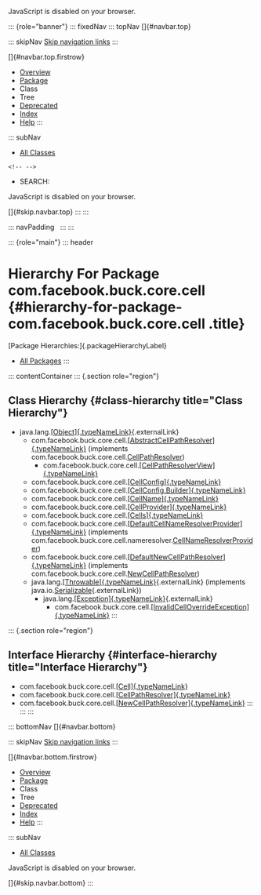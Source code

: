 <div>

JavaScript is disabled on your browser.

</div>

::: {role="banner"}
::: fixedNav
::: topNav
[]{#navbar.top}

::: skipNav
[Skip navigation links](#skip.navbar.top "Skip navigation links")
:::

[]{#navbar.top.firstrow}

-   [Overview](../../../../../index.html)
-   [Package](package-summary.html)
-   Class
-   Tree
-   [Deprecated](../../../../../deprecated-list.html)
-   [Index](../../../../../index-all.html)
-   [Help](../../../../../help-doc.html)
:::

::: subNav
-   [All Classes](../../../../../allclasses.html)

```{=html}
<!-- -->
```
-   SEARCH:

<div>

<div>

JavaScript is disabled on your browser.

</div>

</div>

[]{#skip.navbar.top}
:::
:::

::: navPadding
 
:::
:::

::: {role="main"}
::: header
# Hierarchy For Package com.facebook.buck.core.cell {#hierarchy-for-package-com.facebook.buck.core.cell .title}

[Package Hierarchies:]{.packageHierarchyLabel}

-   [All Packages](../../../../../overview-tree.html)
:::

::: contentContainer
::: {.section role="region"}
## Class Hierarchy {#class-hierarchy title="Class Hierarchy"}

-   java.lang.[[Object]{.typeNameLink}](http://docs.oracle.com/javase/7/docs/api/java/lang/Object.html?is-external=true "class or interface in java.lang"){.externalLink}
    -   com.facebook.buck.core.cell.[[AbstractCellPathResolver]{.typeNameLink}](AbstractCellPathResolver.html "class in com.facebook.buck.core.cell")
        (implements
        com.facebook.buck.core.cell.[CellPathResolver](CellPathResolver.html "interface in com.facebook.buck.core.cell"))
        -   com.facebook.buck.core.cell.[[CellPathResolverView]{.typeNameLink}](CellPathResolverView.html "class in com.facebook.buck.core.cell")
    -   com.facebook.buck.core.cell.[[CellConfig]{.typeNameLink}](CellConfig.html "class in com.facebook.buck.core.cell")
    -   com.facebook.buck.core.cell.[[CellConfig.Builder]{.typeNameLink}](CellConfig.Builder.html "class in com.facebook.buck.core.cell")
    -   com.facebook.buck.core.cell.[[CellName]{.typeNameLink}](CellName.html "class in com.facebook.buck.core.cell")
    -   com.facebook.buck.core.cell.[[CellProvider]{.typeNameLink}](CellProvider.html "class in com.facebook.buck.core.cell")
    -   com.facebook.buck.core.cell.[[Cells]{.typeNameLink}](Cells.html "class in com.facebook.buck.core.cell")
    -   com.facebook.buck.core.cell.[[DefaultCellNameResolverProvider]{.typeNameLink}](DefaultCellNameResolverProvider.html "class in com.facebook.buck.core.cell")
        (implements
        com.facebook.buck.core.cell.nameresolver.[CellNameResolverProvider](nameresolver/CellNameResolverProvider.html "interface in com.facebook.buck.core.cell.nameresolver"))
    -   com.facebook.buck.core.cell.[[DefaultNewCellPathResolver]{.typeNameLink}](DefaultNewCellPathResolver.html "class in com.facebook.buck.core.cell")
        (implements
        com.facebook.buck.core.cell.[NewCellPathResolver](NewCellPathResolver.html "interface in com.facebook.buck.core.cell"))
    -   java.lang.[[Throwable]{.typeNameLink}](http://docs.oracle.com/javase/7/docs/api/java/lang/Throwable.html?is-external=true "class or interface in java.lang"){.externalLink}
        (implements
        java.io.[Serializable](http://docs.oracle.com/javase/7/docs/api/java/io/Serializable.html?is-external=true "class or interface in java.io"){.externalLink})
        -   java.lang.[[Exception]{.typeNameLink}](http://docs.oracle.com/javase/7/docs/api/java/lang/Exception.html?is-external=true "class or interface in java.lang"){.externalLink}
            -   com.facebook.buck.core.cell.[[InvalidCellOverrideException]{.typeNameLink}](InvalidCellOverrideException.html "class in com.facebook.buck.core.cell")
:::

::: {.section role="region"}
## Interface Hierarchy {#interface-hierarchy title="Interface Hierarchy"}

-   com.facebook.buck.core.cell.[[Cell]{.typeNameLink}](Cell.html "interface in com.facebook.buck.core.cell")
-   com.facebook.buck.core.cell.[[CellPathResolver]{.typeNameLink}](CellPathResolver.html "interface in com.facebook.buck.core.cell")
-   com.facebook.buck.core.cell.[[NewCellPathResolver]{.typeNameLink}](NewCellPathResolver.html "interface in com.facebook.buck.core.cell")
:::
:::
:::

::: bottomNav
[]{#navbar.bottom}

::: skipNav
[Skip navigation links](#skip.navbar.bottom "Skip navigation links")
:::

[]{#navbar.bottom.firstrow}

-   [Overview](../../../../../index.html)
-   [Package](package-summary.html)
-   Class
-   Tree
-   [Deprecated](../../../../../deprecated-list.html)
-   [Index](../../../../../index-all.html)
-   [Help](../../../../../help-doc.html)
:::

::: subNav
-   [All Classes](../../../../../allclasses.html)

<div>

<div>

JavaScript is disabled on your browser.

</div>

</div>

[]{#skip.navbar.bottom}
:::
